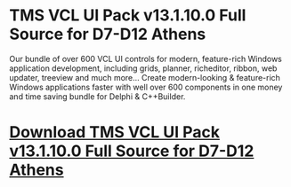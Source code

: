 # TMS VCL UI Pack v13.1.10.0 Full Source for D7-D12 Athens

Our bundle of over 600 VCL UI controls for modern, feature-rich Windows application development, including grids, planner, richeditor, ribbon, web updater, treeview and much more... Create modern-looking & feature-rich Windows applications faster with well over 600 components in one money and time saving bundle for Delphi & C++Builder.

# [Download TMS VCL UI Pack v13.1.10.0 Full Source for D7-D12 Athens](https://developer.team/delphi/34907-tms-vcl-ui-pack-v131100-full-source-for-d7-d12-athens.html)
